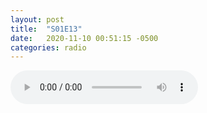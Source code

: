 ```yaml
---
layout: post
title:  "S01E13"
date:   2020-11-10 00:51:15 -0500
categories: radio
---
```

<audio controls="controls">
    <source src="https://sparechange.s3.us-east-2.amazonaws.com/SpareChange-S01E13-111020-SafeHarbor.mp3" type="audio/mpeg">
</audio>